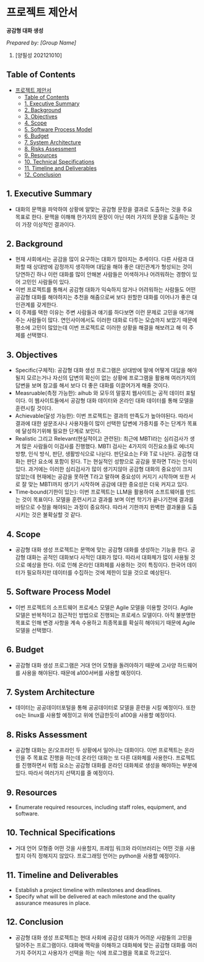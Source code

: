 # 프로젝트 제안서

**공감형 대화 생성**

_Prepared by: [Group Name]_

1. [양필성 202121010]



## Table of Contents

- [프로젝트 제안서](#프로젝트-제안서)
  - [Table of Contents](#table-of-contents)
  - [1. Executive Summary](#1-executive-summary)
  - [2. Background](#2-background)
  - [3. Objectives](#3-objectives)
  - [4. Scope](#4-scope)
  - [5. Software Process Model](#5-software-process-model)
  - [6. Budget](#6-budget)
  - [7. System Architecture](#7-system-architecture)
  - [8. Risks Assessment](#8-risks-assessment)
  - [9. Resources](#9-resources)
  - [10. Technical Specifications](#10-technical-specifications)
  - [11. Timeline and Deliverables](#11-timeline-and-deliverables)
  - [12. Conclusion](#12-conclusion)


## 1. Executive Summary

- 대화의 문맥을 파악하여 상황에 알맞는 공감형 문장을 결과로 도출하는 것을 주요 목표로 한다. 문맥을 이해해 한가지의 문장이 아닌 여러 가지의 문장을 도출하는 것이 가장 이상적인 결과이다.

## 2. Background

- 현재 사회에서는 공감을 많이 요구하는 대화가 많아지는 추세이다. 다른 사람과 대화할 때 상대방에 감정까지 생각하며 대답을 해야 좋은 대인관계가 형성되는 것이 당연하긴 하나 이런 대화를 많이 안해본 사람들은 어색하거나 어려워하는 경향이 있어 고민인 사람들이 있다.
- 이번 프로젝트를 통해서 공감형 대화가 익숙하지 않거나 어려워하는 사람들도 어떤 공감형 대화를 해야하지는 추천을 해줌으로써 보다 원할한 대화를 이어나가 좋은 대인관계를 갖게한다.
- 이 주제를 택한 이유는 주변 사람들과 얘기를 하다보면 이런 문제로 고민을 애기해주는 사람들이 많다. 연인사이에서도 이러한 대화로 다투는 모습까지 보았기 때문에 평소에 고민이 많았는데 이번 프로젝트로 이러한 상황을 해결을 해보려고 해 이 주제를 선택했다.

## 3. Objectives

- Specific(구체적): 공감형 대화 생성 프로그램은 상대방에 말에 어떻게 대답을 해야될지 모르는거나 자신의 답변의 확신이 없는 상황에 프로그램을 활용해 여러가지의 답변을 보며 참고를 해서 보다 더 좋은 대화를 이끌어가게 해줄 것이다. 
- Measruable(측정 가능한): aihub 와 모두의 말뭉치 웹사이트는  공적 데이터 포털이다. 이 웹사이트들에서 공감형 대화 데이터와 온라인 대화 데이터를 통해 모델을 훈련시킬 것이다.
- Achievable(달성 가능한): 이번 프로젝트는 결과의 만족도가 높아야된다. 따라서 결과에 대한 설문조사나 사용자들이 많이 선택한 답변에 가중치를 주는 단계가 목표에 달성하기위해 필요한 단계로 보인다.
- Realistic 그리고 Relevant(현실적이고 관련된): 최근에 MBTI라는 심리검사가 생겨 많은 사람들이 이검사를 진행했다. MBTI 검사는 4가지의 이진요소들로 에너지 방향, 인식 방식, 판단, 생활방식으로 나뉜다. 판단요소는 F와 T로 나뉜다. 공감형 대화는 판단 요소에 포함이 된다. T는 현실적인 성향으로 공감을 못하면 T라는 인식이 있다. 과거에는 이러한 심리검사가 많이 생기지않아 공감형 대화의 중요성이 크지 않았는데 현재에는 공감을 못하면 T라고 말하며 중요성이 커지기 시작하며 또한 서로 잘 맞는 MBTI까지 생기기 시작하며 공감에 대한 중요성은 더욱 커지고 있다.
- Time-bound(기한이 있는): 이번 프로젝트는 LLM을 활용하여 소프트웨어를 만드는 것이 목표이다. 모델을 훈련시키고 결과를 보며 이번 학기가 끝나기전에 결과를 바탕으로 수정을 해야되는 과정이 중요하다. 따라서 기한까지 완벽한 결과물을 도출시키는 것은 불확실할 것 같다.


## 4. Scope

- 공감형 대화 생성 프로젝트는 문맥에 맞는 공감형 대화를 생성하는 기능을 한다. 공감형 대화는 공적인 대화보다 사적인 대화가 많다. 따라서 대화체가 많이 사용될 것으로 예상을 한다. 이로 인해 온라인 대화체를 사용하는 것이 특징이다. 한국어 데이터가 필요하지만 데이터를 수집하는 것에 제한이 있을 것으로 예상된다.

## 5. Software Process Model

- 이번 프로젝트의 소프트웨어 프로세스 모델은 Agile 모델을 이용할 것이다. Agile 모델은 반복적이고 점근적인 방법으로 진행되는 프로세스 모델이다. 아직 불분명한 목표로 인해 변경 사항을 계속 수용하고 최종목표를 확실히 해야되기 때문에 Agile 모델을 선택했다.

## 6. Budget

- 공감형 대화 생성 프로그램은 거대 언어 모형을 돌려야하기 때문에 고사양 하드웨어를 사용을 해야된다. 때문에 a100서버를 사용할 예정이다.

## 7. System Architecture

- 데이터는 공공데이터포털을 통해 공공데이터로 모델을 훈련을 시킬 예정이다. 또한 os는 linux를 사용할 예정이고 위에 언급한듯이 a100을 사용할 예정이다.

## 8. Risks Assessment

- 공감형 대화는 온/오프라인 두 상황에서 일어나는 대화이다. 이번 프로젝트는 온라인을 주 목표로 진행을 하는데 온라인 대화는 또 다른 대화체를 사용한다. 프로젝트를 진행하면서 위험 요소는 공감형 대화를 온라인 대화체로 생성을 해야하는 부분에 있다. 따라서 여러가지 선택지를 줄 예정이다.

## 9. Resources

- Enumerate required resources, including staff roles, equipment, and software.

## 10. Technical Specifications

- 거대 언어 모형중 어떤 것을 사용할지, 프레임 워크와 라이브러리는 어떤 것을 사용할지 아직 정해지지 않았다. 프로그래밍 언어는 python을 사용할 예정이다.
## 11. Timeline and Deliverables

- Establish a project timeline with milestones and deadlines.
- Specify what will be delivered at each milestone and the quality assurance measures in place.

## 12. Conclusion

- 공감형 대화 생성 프로젝트는 현대 사회에 공감성 대화가 어려운 사람들의 고민을 덜어주는 프로그램이다. 대화에 맥락을 이해하고 대화체에 맞는 공감형 대화를 여러가지 주어지고 사용자가 선택을 하는 식에 프로그램을 목표로 하고있다.
